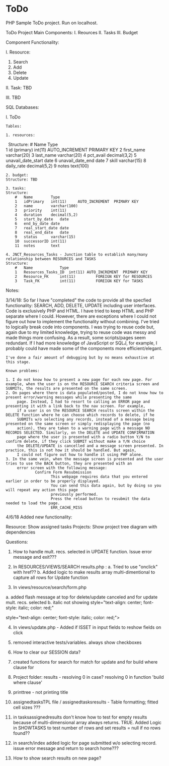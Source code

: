 # ToDo
PHP Sample ToDo project. Run on localhost.

ToDo Project Main Components:
  I.   Reources
  II.  Tasks
  III. Budget

Component Functionality:

I. Resource:
  1. Search
  2. Add
  3. Delete
  4. Update

II. Task:
  TBD
  
III.
  TBD
	
SQL Databases:

I. ToDo
	
	Tables:
	
	1. resources: 
  
	Structure:
		#	Name	              Type	
		1	id (primary)	      int(11)		AUTO_INCREMENT	PRIMARY KEY
		2	first_name	        varchar(20)
		3	last_name	          varchar(20)
		4	pct_avail	          decimal(3,2)
		5	unavail_date_start	date
		6	unavail_date_end	  date
		7	skill	              varchar(15)
		8	daily_rate	        decimal(5,2)
		9 notes               text(100)
	
	2. budget:
	Structure: TBD
	
	3. tasks:
	Structure:
		#	Name		Type	
		1	idPrimary	int(11)		AUTO_INCREMENT	PRIMARY KEY	
		2	name		varchar(100)			
		3	priority	int(11)		
		4	duration	decimal(5,2)			
		5	start_by_date	date			
		6	end_by_date	date			
		7	real_start_date	date			
		8	real_end_date	date			
		9	status		varchar(15)			
		10	successorID	int(11)			
		11	notes		text
	
	4. JNCT_Resources_Tasks - Junction table to establish many/many relationship between RESOURCES and TASKS
	Structure:
		#	Name			Type
		1 	Resources_Tasks_ID	int(11) AUTO_INCREMENT	PRIMARY KEY
		2	Resource_FK		int(11)			FOREIGN KEY for RESOURCES
		3	Task_FK			int(11)			FOREIGN KEY for TASKS
		
	
	
Notes:

3/14/18:
	So far I have "completed" the code to provide all the specfied functionality: SEARCH, ADD, DELETE, UPDATE including user interfaces.
	Code is exclusively PHP and HTML. I have tried to keep HTML and PHP separate where I could. However, there are exceptions where I
	could not figure out how to implement the functionality without combining. I've tried to logically break code into components. I 
	was trying to reuse code but, again due to my limited knowledge, trying to reuse code was messy and made things more confusing.
	As a result, some scripts/pages seem redundant. If I had more knowledge of JavaScript or SQLJ, for example, I probably could have
	made some of the components more efficient/elegant. 
	
	I've done a fair amount of debugging but by no means exhaustive at this stage. 
	
	Known problems:
	
	1. I do not know how to present a new page for each new page. For example, when the user is on the RESOURCE SEARCH criteria screen and 			SUBMITs, the results are presented on the same screen. 
	2. On pages where there is data populated/posted, I do not know how to present error/warning messages while presenting the same
		 page. Instead, I had to resort to calling an ERROR page and presenting it with a link back to the nav screen. For example, 
		 if a user is on the RESOURCE SEARCH results screen within the DELETE function where he can choose which records to delete, if he
		 SUBMITs w/o selecting any records, instead of a message being presented on the same screen or simply redisplaying the page (no
		 action), they are taken to a warning page with a message NO RECORDS SELECTED. Similarly, on the DELETE and UPDATE CONFIRMATION
		 page where the user is presented with a radio button Y/N to confirm delete, if they click SUBMIT without make a Y/N choice 
		 the DELETE/UPDATE is cancelled and a message screen presented. In practice, this is not how it should be handled. But again, 
		 I could not figure out how to handle it using PHP alone. 
	3. In the same vein, when the message screen is presented and the user tries to use the BACK button, they are presented with an 
		 error screen with the following message:
				 Confirm Form Resubmission
						This webpage requires data that you entered earlier in order to be properly displayed. 
						You can send this data again, but by doing so you will repeat any action this page 
						previously performed.
						Press the reload button to resubmit the data needed to load the page.
						ERR_CACHE_MISS
						
4/6/18 Added new functionality:

Resource: Show assigned tasks
Projects: Show project tree diagram with dependencies

Questions:
1. How to handle mult. recs. selected in UPDATE function. Issue error message and exit???

2. In RESOURCES/VIEWS/SEARCH results.php : 
a. Tried to use "onclick" with href??
b. Added logic to make results array multi-dimentional to capture all rows for Update function

3. In views/resource/search/form.php

a. added flash message at top for delete/update canceled and for update mult. recs. selected
b. italic not showing
style="text-align: center; font-style: italic;  color: red;"

<p> style="text-align: center; font-style: italic;  color: red;">
        <?php echo flash_message(); ?>
</p>

4. In views/update.php - Added if ISSET in input fields to reshow fields on click

5. removed interactive tests/variables. always show checkboxes

6. How to clear our SESSION data?

7. created functions for search for match for update and for build where clause for

8. Project folder: results - resolving 0 in case? resolving 0 in function 'build where clause'

9. printtree - not printing title

10. assignedtasksTPL file / assignedtasksresults - Table formatting; fitted cell sizes ???

11. in tasksassignedresults don't know how to test for empty results because of multi-dimensional array always returns. TRUE. Added Logic in SHOWTASKS to test number of rows and set results = null if no rows found??

12. in search/index added logic for page submitted w/o selecting record. issue error message and return to search home???

13. How to show search results on new page? 
	
	
	
	
	
  
